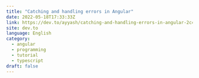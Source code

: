 ```yaml
---
title: "Catching and handling errors in Angular"
date: 2022-05-18T17:33:33Z
link: https://dev.to/ayyash/catching-and-handling-errors-in-angular-2c4j?utm_medium=RSS&utm_source=news.12bit.vn
site: dev.to
language: English
category:
  - angular
  - programming
  - tutorial
  - typescript
draft: false
---
```

